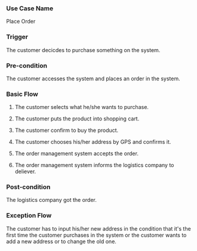 ### Use Case Name

Place Order




### Trigger

The customer decicdes to purchase something on the system.




### Pre-condition

The customer accesses the system and places an order in the system.




### Basic Flow




1. The customer selects what he/she wants to purchase.

2. The customer puts the product into shopping cart.

3. The customer confirm to buy the product.

4. The customer chooses his/her address by GPS and confirms it.

5. The order management system accepts the order.

6. The order management system informs the logistics company to deliever.




### Post-condition

The logistics company got the order.




### Exception Flow

The customer has to input his/her new address in the condition that it's the first time the customer purchases in the system or the customer wants to add a new address or to change the old one.
